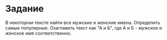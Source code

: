 # Задание

В некотором тексте найти все мужские и женские имена.
Определить самые популярные.
Озаглавить текст как "А и Б", где А и Б - мужское и женское имя соответственно.
